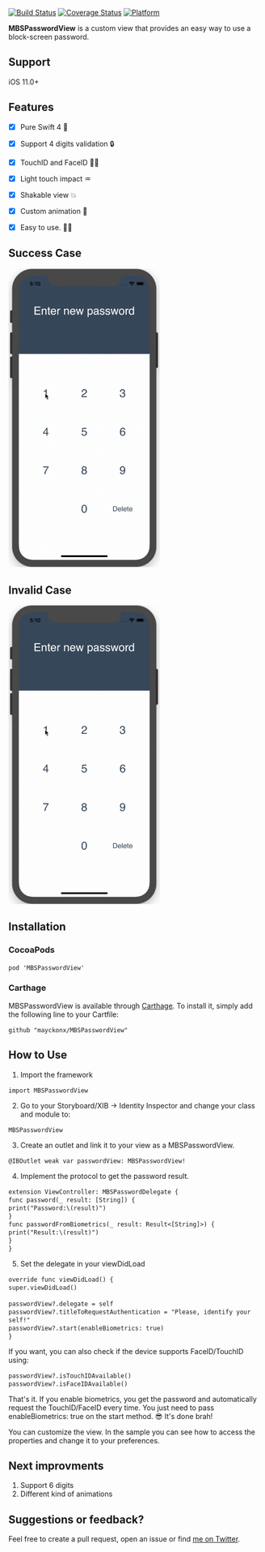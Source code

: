 
[![Build Status](https://travis-ci.org/mayckonx/MBSPasswordView.svg?branch=master)](https://travis-ci.org/mayckonx/MBSPasswordView) [![Coverage Status](https://coveralls.io/repos/github/mayckonx/MBSPasswordView/badge.svg?branch=master)](https://coveralls.io/github/mayckonx/MBSPasswordView?branch=master) [![Platform](https://img.shields.io/cocoapods/p/MBSPasswordView.svg?style=flat)](http://cocoapods.org/pods/MBSPasswordView)

**MBSPasswordView** is a custom view that provides an easy way to use a block-screen password.

## Support
iOS 11.0+

## Features
- [X] Pure Swift 4 🔨
- [X] Support 4 digits validation 🔒
- [X] TouchID and FaceID 🤳🏻
- [X] Light touch impact ♒︎
- [X] Shakable view 💥
- [X] Custom animation 💫
- [X] Easy to use. 🤟🏻


## Success Case
<img src="success.gif" width="300">

## Invalid Case
<img src="invalid.gif" width="300">

## Installation

### CocoaPods
```
pod 'MBSPasswordView'
```

### Carthage

MBSPasswordView is available through [Carthage](https://github.com/Carthage/Carthage). To install
it, simply add the following line to your Cartfile:
```
github "mayckonx/MBSPasswordView"
```

## How to Use
1. Import the framework
```
import MBSPasswordView
```

2. Go to your Storyboard/XIB -> Identity Inspector and change your class and module to:
```
MBSPasswordView
```

3. Create an outlet and link it to your view as a MBSPasswordView.
```
@IBOutlet weak var passwordView: MBSPasswordView!
```

4. Implement the protocol to get the password result.
```
extension ViewController: MBSPasswordDelegate {
func password(_ result: [String]) {
print("Password:\(result)")
}
func passwordFromBiometrics(_ result: Result<[String]>) {
print("Result:\(result)")
}
}
```

5. Set the delegate in your viewDidLoad
```
override func viewDidLoad() {
super.viewDidLoad()

passwordView?.delegate = self
passwordView?.titleToRequestAuthentication = "Please, identify your self!"
passwordView?.start(enableBiometrics: true)
}
```

If you want, you can also check if the device supports FaceID/TouchID using:
``` 
passwordView?.isTouchIDAvailable()
passwordView?.isFaceIDAvailable()
```

That's it. If you enable biometrics, you get the password and automatically request the TouchID/FaceID every time. You just need to pass enableBiometrics: true on the start method.
😎
It's done brah! 

You can customize the view. In the sample you can see how to access the properties and change it to your preferences. 

## Next improvments
1. Support 6 digits
2. Different kind of animations

## Suggestions or feedback?

Feel free to create a pull request, open an issue or find [me on Twitter](https://twitter.com/mayckonx).
